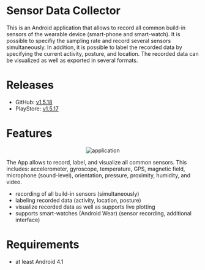 # Sensor Data Collector
This is an Android application that allows to record all common build-in sensors of the wearable device (smart-phone and smart-watch). It is possible to specifiy the sampling rate and record several sensors simultaneously. In addition, it is possible to label the recorded data by specifying the current activity, posture, and location. The recorded data can be visualized as well as exported in several formats.

# Releases
<ul>
  <li>GitHub: <a href="https://github.com/sztyler/sensordatacollector/releases/tag/1.5.18">v1.5.18</a></li>
  <li>PlayStore: <a href="https://play.google.com/store/apps/details?id=de.unima.ar.collector">v1.5.17</a></li>
</ul> 

# Features
<p align="center"><img src="http://wifo5-14.informatik.uni-mannheim.de/sensor/res/framework.png" alt="application"></p>
The App allows to record, label, and visualize all common sensors. This includes: accelerometer, gyroscope, temperature, GPS, magnetic field, microphone (sound-level), orientation, pressure, proximity, humidity, and video.
<ul>
  <li>recording of all build-in sensors (simultaneously)</li>
  <li>labeling recorded data (activity, location, posture)</li>
  <li>visualize recorded data as well as supports live plotting</li>
  <li>supports smart-watches (Android Wear) (sensor recording, additional interface)</li>
</ul> 

# Requirements
<ul>
  <li>at least Android 4.1</li>
</ul>
